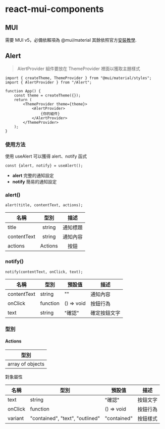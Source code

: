 # react-mui-components

## MUI

需要 MUI v5，必備依賴項為 @mui/material 其餘依照官方[安裝教學](https://mui.com/zh/getting-started/installation/).

## Alert

> AlertProvider 組件要放在 ThemeProvider 裡面以獲取主題樣式

```example
import { createTheme, ThemeProvider } from "@mui/material/styles";
import { AlertProvider } from "/Alert";

function App() {
    const theme = createTheme({});
    return (
        <ThemeProvider theme={theme}>
            <AlertProvider>
                {你的組件}
            </AlertProvider>
        </ThemeProvider>
    );
}
```

### 使用方法

使用 useAlert 可以獲得 alert、notify 函式

```example
const {alert, notify} = useAlert();
```

- **alert** 完整的通知設定
- **notify** 簡易的通知設定

### alert()

```example
alert(title, contentText, actions);
```

| 名稱        |  型別   |   描述   |
| ----------- | :-----: | :------: |
| title       | string  | 通知標題 |
| contentText | string  | 通知內容 |
| actions     | Actions |   按鈕   |

### notify()

```example
notify(contentText, onClick, text);
```

| 名稱        | 型別     | 預設值     | 描述         |
| ----------- | -------- | ---------- | ------------ |
| contentText | string   | ""         | 通知內容     |
| onClick     | function | () => void | 按鈕行為     |
| text        | string   | "確認"     | 確定按鈕文字 |

### 型別

#### Actions

| 型別             |
| ---------------- |
| array of objects |

對象屬性

| 名稱    | 型別                            | 預設值      | 描述     |
| ------- | ------------------------------- | ----------- | -------- |
| text    | string                          | "確認"      | 按鈕文字 |
| onClick | function                        | () => void  | 按鈕行為 |
| variant | "contained", "text", "outlined" | "contained" | 按鈕樣式 |
